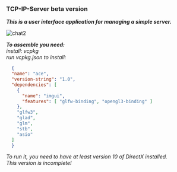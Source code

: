 ### TCP-IP-Server beta version
***This is a user interface application for managing a simple server.***

![chat2](https://user-images.githubusercontent.com/23383424/198527045-eee38e67-0ddf-4e81-9327-6eb3dca23718.gif)

***To assemble you need:***    
*install: vcpkg*   
*run vcpkg.json to install:*

``` json
  {
  "name": "ace",
  "version-string": "1.0",
  "dependencies": [
    {
      "name": "imgui",
      "features": [ "glfw-binding", "opengl3-binding" ]
    },
    "glfw3",
    "glad",
    "glm",
    "stb",
    "asio"
  ]
  }
```
*To run it, you need to have at least version 10 of DirectX installed.*    
*This version is incomplete!*    
